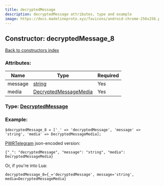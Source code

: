 ```yaml
---
title: decryptedMessage
description: decryptedMessage attributes, type and example
image: https://docs.madelineproto.xyz/favicons/android-chrome-256x256.png
---
```

## Constructor: decryptedMessage\_8  
[Back to constructors index](index.md)



### Attributes:

| Name     |    Type       | Required |
|----------|---------------|----------|
|message|[string](../types/string.md) | Yes|
|media|[DecryptedMessageMedia](../types/DecryptedMessageMedia.md) | Yes|



### Type: [DecryptedMessage](../types/DecryptedMessage.md)


### Example:

```
$decryptedMessage_8 = ['_' => 'decryptedMessage', 'message' => 'string', 'media' => DecryptedMessageMedia];
```  

[PWRTelegram](https://pwrtelegram.xyz) json-encoded version:

```
{"_": "decryptedMessage", "message": "string", "media": DecryptedMessageMedia}
```


Or, if you're into Lua:  


```
decryptedMessage_8={_='decryptedMessage', message='string', media=DecryptedMessageMedia}

```


